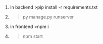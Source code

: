 1. in backend >pip install -r requirements.txt
2. >py manage.py runserver
3. in frontend >npm i
4. >npm start